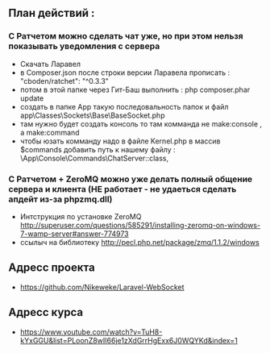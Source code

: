 ## План действий :    
### С Ратчетом можно сделать чат уже, но при этом нельзя показывать уведомления с сервера
- Скачать Ларавел
- в Composer.json после строки версии Ларавела прописать : "cboden/ratchet": "^0.3.3"
- потом в этой папке через Гит-Баш выполнить : php composer.phar update
- создать в папке App такую последовальность папок и файл app\Classes\Sockets\Base\BaseSocket.php
- там нужно будет создать консоль то там комманда не make:console , а make:command
- чтобы юзать комманду надо в файле Kernel.php в массив $commands добавить путь к нашему файлу : \App\Console\Commands\ChatServer::class,

### С Ратчетом + ZeroMQ можно уже делать полный общение сервера и клиента (НЕ работает - не удаеться сделать апдейт из-за phpzmq.dll)
- Интструкция по установке ZeroMQ http://superuser.com/questions/585291/installing-zeromq-on-windows-7-wamp-server#answer-774973
- ссылыч на библиотеку http://pecl.php.net/package/zmq/1.1.2/windows

## Адресс проекта
- https://github.com/Nikeweke/Laravel-WebSocket
   
## Адресс курса
- https://www.youtube.com/watch?v=TuH8-kYxGGU&list=PLoonZ8wII66je1zXdGrrHgExx6J0WQYKd&index=1
